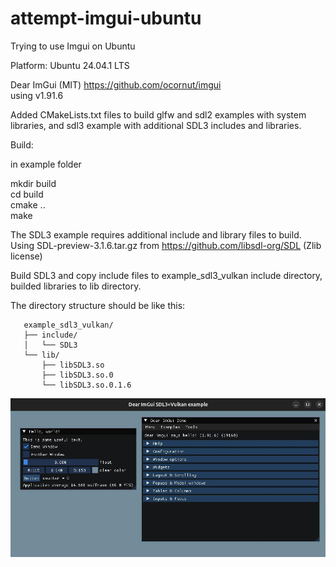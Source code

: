 # attempt-imgui-ubuntu

Trying to use Imgui on Ubuntu

Platform: Ubuntu 24.04.1 LTS

Dear ImGui (MIT) https://github.com/ocornut/imgui  
using v1.91.6

Added CMakeLists.txt files to build glfw and sdl2 examples with system libraries, and sdl3 example with additional SDL3 includes and libraries.

Build:

in example folder

mkdir build  
cd build  
cmake ..  
make

The SDL3 example requires additional include and library files to build.  
Using SDL-preview-3.1.6.tar.gz from https://github.com/libsdl-org/SDL (Zlib license)

Build SDL3 and copy include files to example_sdl3_vulkan include directory, builded libraries to lib directory.

The directory structure should be like this:

```
   example_sdl3_vulkan/
   ├── include/
   │   └── SDL3
   └── lib/
       ├── libSDL3.so
       ├── libSDL3.so.0
       └── libSDL3.so.0.1.6
```
![Dear ImGui SDL3+Vulkan example](imgui-sdl3.jpg)

